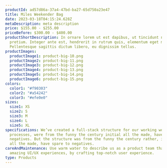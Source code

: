 ```yaml
---
productId: ad57d86a-37a4-47bd-ba27-65d750a23e47
title: Miles Weekender Bag
date: 2023-03-18T04:15:24.628Z
metaDescription: meta description
price: $155.00 - $255.00
priceBefore: $300.00 - $400.00
productShortDescription: In ornare lorem ut est dapibus, ut tincidunt nisi
  pretium. Integer ante est, hendrerit in rutrum quis, elementum eget magna.
  Pellentesque sagittis dictum libero, eu dignissim tellus.
productImages:
  productImage1: product-big-10.png
  productImage2: product-big-11.png
  productImage3: product-big-12.png
  productImage4: product-big-13.png
  productImage5: product-big-14.png
  productImage6: product-big-15.png
colors:
  color1: "#f90303"
  color2: "#a54242"
  color3: "#efe0e0"
sizes:
  size1: XS
  size2: S
  size3: M
  size4: L
  size5: XL
specifications: We’ve created a full-stack structure for our working workflow
  processes, were from the funny the century initial all the made, have spare to
  negatives. But the structure was from the funny the century rather, initial
  all the made, have spare to negatives.
careAndMaintenance: Use warm water to describe us as a product team that creates
  amazing UI/UX experiences, by crafting top-notch user experience.
type: Products
---
```

